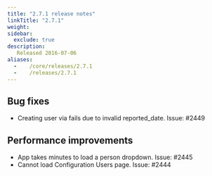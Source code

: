 ```yaml
---
title: "2.7.1 release notes"
linkTitle: "2.7.1"
weight:
sidebar:
  exclude: true
description:
   Released 2016-07-06
aliases:
  -    /core/releases/2.7.1
  -    /releases/2.7.1
---
```


## Bug fixes

- Creating user via fails due to invalid reported_date. Issue: #2449

## Performance improvements

- App takes minutes to load a person dropdown. Issue: #2445
- Cannot load Configuration Users page. Issue: #2444
